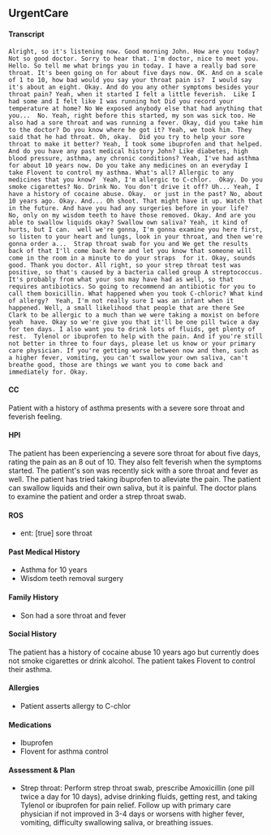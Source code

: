 UrgentCare
---
#### Transcript
```
Alright, so it's listening now. Good morning John. How are you today? Not so good doctor. Sorry to hear that. I'm doctor, nice to meet you.  Hello. So tell me what brings you in today. I have a really bad sore throat. It's been going on for about five days now. OK. And on a scale of 1 to 10, how bad would you say your throat pain is?  I would say it's about an eight. Okay. And do you any other symptoms besides your throat pain? Yeah, when it started I felt a little feverish.  Like I had some and I felt like I was running hot Did you record your temperature at home? No We exposed anybody else that had anything that you...  No. Yeah, right before this started, my son was sick too. He also had a sore throat and was running a fever. Okay, did you take him to the doctor? Do you know where he got it? Yeah, we took him. They said that he had throat. Oh, okay.  Did you try to help your sore throat to make it better? Yeah, I took some ibuprofen and that helped. And do you have any past medical history John? Like diabetes, high blood pressure, asthma, any chronic conditions? Yeah, I've had asthma for about 10 years now. Do you take any medicines on an everyday I take Flovent to control my asthma. What's all? Allergic to any medicines that you know?  Yeah, I'm allergic to C-chlor.  Okay. Do you smoke cigarettes? No. Drink No. You don't drive it off? Uh... Yeah, I have a history of cocaine abuse. Okay.  or just in the past? No, about 10 years ago. Okay. And... Oh shoot. That might have it up. Watch that in the future. And have you had any surgeries before in your life?  No, only on my wisdom teeth to have those removed. Okay. And are you able to swallow liquids okay? Swallow own saliva? Yeah, it kind of hurts, but I can.  well we're gonna, I'm gonna examine you here first, so listen to your heart and lungs, look in your throat, and then we're gonna order a...  Strap throat swab for you and We get the results back of that I'll come back here and let you know that someone will come in the room in a minute to do your straps  for it. Okay, sounds good. Thank you doctor. All right, so your strep throat test was positive, so that's caused by a bacteria called group A streptococcus. It's probably from what your son may have had as well, so that requires antibiotics. So going to recommend an antibiotic for you to call them boxicillin. What happened when you took C-chloric? What kind of allergy?  Yeah, I'm not really sure I was an infant when it happened. Well, a small likelihood that people that are there See Clark to be allergic to a much than we were taking a moxist on before yeah  have. Okay so we're give you that it'll be one pill twice a day for ten days. I also want you to drink lots of fluids, get plenty of rest.  Tylenol or ibuprofen to help with the pain. And if you're still not better in three to four days, please let us know or your primary care physician. If you're getting worse between now and then, such as a higher fever, vomiting, you can't swallow your own saliva, can't breathe good, those are things we want you to come back and immediately for. Okay.
```

#### CC 
Patient with a history of asthma presents with a severe sore throat and feverish feeling. 

#### HPI 
The patient has been experiencing a severe sore throat for about five days, rating the pain as an 8 out of 10. They also felt feverish when the symptoms started. The patient's son was recently sick with a sore throat and fever as well. The patient has tried taking ibuprofen to alleviate the pain. The patient can swallow liquids and their own saliva, but it is painful. The doctor plans to examine the patient and order a strep throat swab.

#### ROS 
- ent: [true] sore throat 

#### Past Medical History 
- Asthma for 10 years
- Wisdom teeth removal surgery

#### Family History 
- Son had a sore throat and fever

#### Social History 
The patient has a history of cocaine abuse 10 years ago but currently does not smoke cigarettes or drink alcohol. The patient takes Flovent to control their asthma.

#### Allergies 
- Patient asserts allergy to C-chlor

#### Medications 
- Ibuprofen
- Flovent for asthma control

#### Assessment & Plan 
- Strep throat: Perform strep throat swab, prescribe Amoxicillin (one pill twice a day for 10 days), advise drinking fluids, getting rest, and taking Tylenol or ibuprofen for pain relief. Follow up with primary care physician if not improved in 3-4 days or worsens with higher fever, vomiting, difficulty swallowing saliva, or breathing issues.

